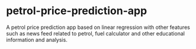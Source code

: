 # petrol-price-prediction-app
A petrol price prediction app based on linear regression with other features such as news feed related to petrol, fuel calculator and other educational information and analysis.
